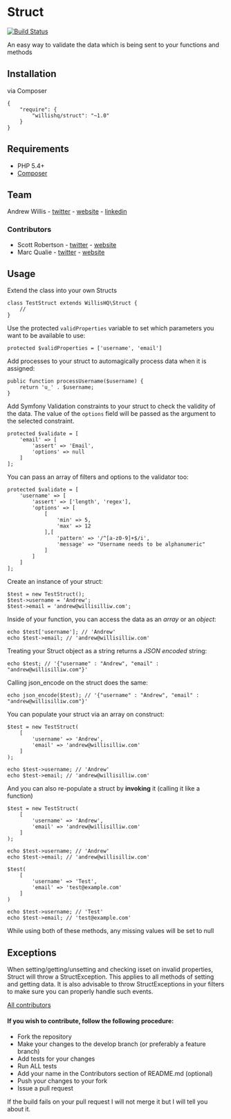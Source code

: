 # Struct

[![Build Status](https://travis-ci.org/willishq/Struct.png?branch=master)](https://travis-ci.org/willishq/Struct)

An easy way to validate the data which is being sent to your functions and methods

## Installation

via Composer

    {
        "require": {
            "willishq/struct": "~1.0"
        }
    }

## Requirements

* PHP 5.4+
* [Composer](http://getcomposer.org/)

## Team

Andrew Willis - [twitter](http://twitter.com/willishq) - [website](http://willisilliw.com) - [linkedin](http://www.linkedin.com/in/willisilliw)

### Contributors

- Scott Robertson - [twitter](https://twitter.com/scottymeuk) - [website](http://scottrobertson.me)
- Marc Qualie - [twitter](https://twitter.com/marcqualie) - [website](http://marcqualie.com)

## Usage

Extend the class into your own Structs

    class TestStruct extends WillisHQ\Struct {
        //
    }

Use the protected `validProperties` variable to set which parameters you want to be available to use:

    protected $validProperties = ['username', 'email']

Add processes to your struct to automagically process data when it is assigned:

    public function processUsername($username) {
        return 'u_' . $username;
    }

Add Symfony Validation constraints to your struct to check the validity of the data. The value of the `options` field will be passed as the argument to the selected constraint.

    protected $validate = [
        'email' => [
            'assert' => 'Email',
            'options' => null
        ]
    ];

You can pass an array of filters and options to the validator too:

    protected $validate = [
        'username' => [
            'assert' => ['length', 'regex'],
            'options' => [
                [
                    'min' => 5,
                    'max' => 12
                ],[
                    'pattern' => '/^[a-z0-9]+$/i',
                    'message' => "Username needs to be alphanumeric"
                ]
            ]
        ]
    ];

Create an instance of your struct:

    $test = new TestStruct();
    $test->username = 'Andrew';
    $test->email = 'andrew@willisilliw.com';

Inside of your function, you can access the data as an *array* or an *object*:

    echo $test['username']; // 'Andrew'
    echo $test->email; // 'andrew@willisilliw.com'

Treating your Struct object as a string returns a *JSON encoded* string:

    echo $test; // '{"username" : "Andrew", "email" : "andrew@willisilliw.com"}'

Calling json_encode on the struct does the same:

    echo json_encode($test); // '{"username" : "Andrew", "email" : "andrew@willisilliw.com"}'

You can populate your struct via an array on construct:

    $test = new TestStruct(
        [
            'username' => 'Andrew',
            'email' => 'andrew@willisilliw.com'
        ]
    );

    echo $test->username; // 'Andrew'
    echo $test->email; // 'andrew@willisilliw.com'

And you can also re-populate a struct by **invoking** it (calling it like a function)

    $test = new TestStruct(
        [
            'username' => 'Andrew',
            'email' => 'andrew@willisilliw.com'
        ]
    );

    echo $test->username; // 'Andrew'
    echo $test->email; // 'andrew@willisilliw.com'

    $test(
        [
            'username' => 'Test',
            'email' => 'test@example.com'
        ]
    )

    echo $test->username; // 'Test'
    echo $test->email; // 'test@example.com'

While using both of these methods, any missing values will be set to null

## Exceptions

When setting/getting/unsetting and checking isset on invalid properties, Struct will throw a StructException. This
applies to all methods of setting and getting data. It is also advisable to throw StructExceptions in your filters to make sure you can properly handle such events.

[All contributors](https://github.com/willishq/Struct/graphs/contributors)

#### If you wish to contribute, follow the following procedure:

* Fork the repository
* Make your changes to the develop branch (or preferably a feature branch)
* Add tests for your changes
* Run ALL tests
* Add your name in the Contributors section of README.md (optional)
* Push your changes to your fork
* Issue a pull request

If the build fails on your pull request I will not merge it but I will tell you about it.
